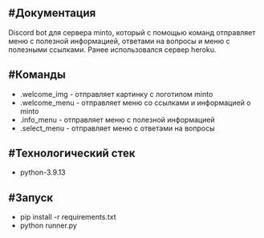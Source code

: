 #Документация
-------------
Discord bot для сервера minto, который с помощью команд отправляет меню с полезной информацией, ответами на вопросы и меню с полезными ссылками.
Ранее использовался сервер heroku.

#Команды
--------
- .welcome_img - отправляет картинку с логотипом minto
- .welcome_menu - отправляет меню со ссылками и информацией о minto
- .info_menu - отправляет меню с полезной информацией
- .select_menu - отправляет меню с ответами на вопросы

#Технологический стек
---------------------
- python-3.9.13

#Запуск
-------
- pip install -r requirements.txt
- python runner.py
